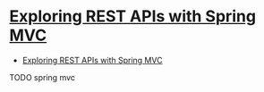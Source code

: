 # [Exploring REST APIs with Spring MVC](https://www.developer.com/java/data/exploring-rest-apis-with-spring-mvc.html)

- [Exploring REST APIs with Spring MVC](#exploring-rest-apis-with-spring-mvc)









TODO spring mvc